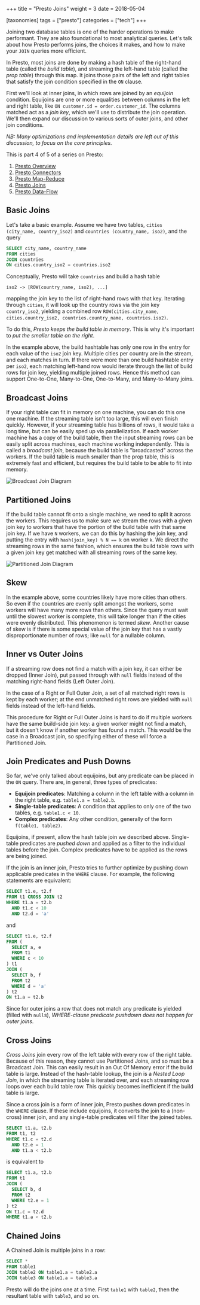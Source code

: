 +++
title = "Presto Joins"
weight = 3
date = 2018-05-04

[taxonomies]
tags = ["presto"]
categories = ["tech"]
+++

Joining two database tables is one of the harder operations to make
performant. They are also foundational to most analytical queries. Let's talk
about how Presto performs joins, the choices it makes, and how to make your
`JOIN` queries more efficient.

<!-- more -->

In Presto, most joins are done by making a hash table of the right-hand table
(called the _build table_), and streaming the left-hand table (called the
_prop table_) through this map.  It joins those pairs of the left and right
tables that satisfy the join condition specified in the `ON` clause.

First we'll look at inner joins, in which rows are joined by an _equijoin_
condition.  Equijoins are one or more equalities between columns in the left and
right table, like `ON customer.id = order.customer_id`.  The columns matched
act as a _join key_, which we'll use to distribute the join operation. We'll
then expand our discussion to various sorts of outer joins, and other join
conditions.

_NB: Many optimizations and implementation details are left out of this
discussion, to focus on the core principles._

This is part 4 of 5 of a series on Presto:
1. [Presto Overview]
2. [Presto Connectors]
3. [Presto Map-Reduce]
4. [Presto Joins]
5. [Presto Data-Flow]

Basic Joins
-----------
Let's take a basic example.  Assume we have two tables,
`cities (city_name, country_iso2)` and `countries (country_name, iso2)`, and the
query

```sql
SELECT city_name, country_name
FROM cities
JOIN countries
ON cities.country_iso2 = countries.iso2
```

Conceptually, Presto will take `countries` and build a hash table
```
iso2 -> [ROW(country_name, iso2), ...]
```
mapping the join key to the list of right-hand rows with that key. Iterating
through `cities`, it will look up the country rows via the join key
`country_iso2`, yielding a combined row
`ROW(cities.city_name, cities.country_iso2, countries.country_name, countries.iso2)`.

To do this, _Presto keeps the build table in memory_.  This is why it's important
to _put the smaller table on the right_.

In the example above, the build hashtable has only one row in the entry for
each value of the `iso2` join key.  Multiple cities per country are in the
stream, and each matches in turn.  If there were more than one build hashtable
entry per `iso2`, each matching left-hand row would iterate through the list of
build rows for join key, yielding multiple joined rows.  Hence this method can
support One-to-One, Many-to-One, One-to-Many, and Many-to-Many joins.

Broadcast Joins
---------------
If your right table can fit in memory on one machine, you can do this one one
machine.  If the streaming table isn't too large, this will even finish
quickly.  However, if your streaming table has billions of rows, it would take
a long time, but can be easily sped up via parallelization.  If each worker
machine has a copy of the build table, then the input streaming rows can be
easily split across machines, each machine working independently.  This is
called a _broadcast join_, because the build table is "broadcasted" across the
workers.  If the build table is much smaller than the prop table, this is
extremely fast and efficient, but requires the build table to be able to
fit into memory.

![Broadcast Join Diagram](/BroadcastJoin.svg "Broadcast Join Diagram")

Partitioned Joins
-----------------
If the build table cannot fit onto a single machine, we need to split it across
the workers.  This requires us to make sure we stream the rows with a given
join key to workers that have the portion of the build table with that same join
key.  If we have `N` workers, we can do this by hashing the join key, and
putting the entry with `hash(join_key) % N == k` on worker `k`.  We direct the
streaming rows in the same fashion, which ensures the build table rows with a
given join key get matched with all streaming rows of the same key.

![Partitioned Join Diagram](/PartitionedJoin.svg "Partitioned Join Diagram")

Skew
----
In the example above, some countries likely have more cities than others.  So
even if the countries are evenly split amongst the workers, some workers will have
many more rows than others.  Since the query must wait until the slowest worker
is complete, this will take longer than if the cities were evenly distributed.
This phenomenon is termed _skew_.  Another cause of skew is if there is some
special value of the join key that has a vastly disproportionate number of
rows; like `null` for a nullable column.

Inner vs Outer Joins
--------------------
If a streaming row does not find a match with a join key, it can either be
dropped (Inner Join), put passed through with `null` fields instead of the
matching right-hand fields (Left Outer Join).

In the case of a Right or Full Outer Join, a set of all matched right rows is
kept by each worker; at the end unmatched right rows are yielded with `null`
fields instead of the left-hand fields.

This procedure for Right or Full Outer Joins is hard to do if multiple workers
have the same build-side join key: a given worker might not find a match, but
it doesn't know if another worker has found a match.  This would be the case in
a Broadcast join, so specifying either of these will force a Partitioned Join.

Join Predicates and Push Downs
------------------------------
So far, we've only talked about equijoins, but any predicate can be placed in
the `ON` query.  There are, in general, three types of predicates:

* **Equijoin predicates**: Matching a column in the left table with a column in
  the right table, e.g. `table1.a = table2.b`.
* **Single-table predicates**: A condition that applies to only one of the two
  tables, e.g. `table1.c < 10`.
* **Complex predicates**: Any other condition, generally of the form
  `f(table1, table2)`.

Equijoins, if present, allow the hash table join we described above.
Single-table predicates are _pushed down_ and applied as a filter to the
individual tables before the join.  Complex predicates have to be applied as the
rows are being joined.

If the join is an inner join, Presto tries to further optimize by pushing down
applicable predicates in the `WHERE` clause.  For example, the following
statements are equivalent:

```sql
SELECT t1.e, t2.f
FROM t1 CROSS JOIN t2
WHERE t1.a = t2.b
  AND t1.c < 10
  AND t2.d = 'a'
```

and

```sql
SELECT t1.e, t2.f
FROM (
  SELECT a, e
  FROM t1
  WHERE c < 10
) t1
JOIN (
  SELECT b, f
  FROM t2
  WHERE d = 'a'
) t2
ON t1.a = t2.b
```

Since for outer joins a row that does not match any predicate is yielded (filled
with `null`s), _WHERE-clause predicate pushdown does not happen for outer joins_.

Cross Joins
-----------
_Cross Joins_ join every row of the left table with every row of the right
table.  Because of this reason, they cannot use Partitioned Joins, and so must
be a Broadcast Join.  This can easily result in an Out Of Memory error if the
build table is large.  Instead of the hash-table lookup, the join is a
_Nested Loop Join_, in which the streaming table is iterated over, and each
streaming row loops over each build table row.  This quickly becomes inefficient
if the build table is large.

Since a cross join is a form of inner join, Presto pushes down predicates in the
`WHERE` clause.  If these include equijoins, it converts the join to a
(non-cross) inner join, and any single-table predicates will filter the joined
tables.

```sql
SELECT t1.a, t2.b
FROM t1, t2
WHERE t1.c = t2.d
  AND t2.e = 1
  AND t1.a < t2.b
```

is equivalent to

```sql
SELECT t1.a, t2.b
FROM t1
JOIN (
  SELECT b, d
  FROM t2
  WHERE t2.e = 1
) t2
ON t1.c = t2.d
WHERE t1.a < t2.b
```

Chained Joins
-------------
A Chained Join is multiple joins in a row:

```sql
SELECT *
FROM table1
JOIN table2 ON table1.a = table2.a
JOIN table3 ON table1.a = table3.a
```

Presto will do the joins one at a time.  First `table1` with `table2`, then the
resultant table with `table3`, and so on.

[Presto Overview]: /presto-overview "Presto Overview"
[Presto Map-Reduce]: /presto-map-reduce "Presto Map-Reduce"
[Presto Joins]: /presto-joins "Presto Joins"
[Presto Connectors]: /presto-connectors "Presto Connectors"
[Presto Data-Flow]: /presto-data-flow "Presto Data Flow"
[GitHubUser]: /GitHub-Mark-64px.png